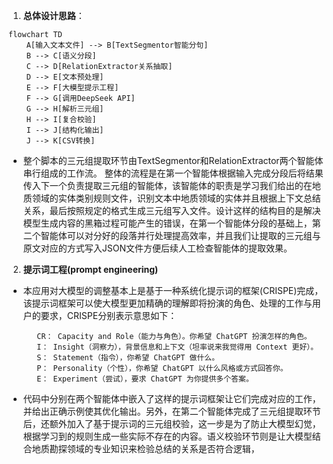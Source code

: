 1. **总体设计思路**：
```mermaid
flowchart TD
    A[输入文本文件] --> B[TextSegmentor智能分句]
    B --> C[语义分段]
    C --> D[RelationExtractor关系抽取]
    D --> E[文本预处理]
    E --> F[大模型提示工程]
    F --> G[调用DeepSeek API]
    G --> H[解析三元组]
    H --> I[复合校验]
    I --> J[结构化输出]
    J --> K[CSV转换]
```



  - 整个脚本的三元组提取环节由TextSegmentor和RelationExtractor两个智能体串行组成的工作流。  整体的流程是在第一个智能体根据输入完成分段后将结果传入下一个负责提取三元组的智能体，该智能体的职责是学习我们给出的在地质领域的实体类别规则文件，识别文本中地质领域的实体并且根据上下文总结关系，最后按照规定的格式生成三元组写入文件。设计这样的结构目的是解决模型生成内容的黑箱过程可能产生的错误，在第一个智能体分段的基础上，第二个智能体可以对分好的段落并行处理提高效率，并且我们让提取的三元组与原文对应的方式写入JSON文件方便后续人工检查智能体的提取效果。



2. **提示词工程(prompt engineering)**


- 本应用对大模型的调整基本上是基于一种系统化提示词的框架(CRISPE)完成，该提示词框架可以使大模型更加精确的理解即将扮演的角色、处理的工作与用户的要求，CRISPE分别表示意思如下：

  
         CR： Capacity and Role（能力与角色）。你希望 ChatGPT 扮演怎样的角色。
         I： Insight（洞察力），背景信息和上下文（坦率说来我觉得用 Context 更好）。
         S： Statement（指令），你希望 ChatGPT 做什么。
         P： Personality（个性），你希望 ChatGPT 以什么风格或方式回答你。
         E： Experiment（尝试），要求 ChatGPT 为你提供多个答案。
  

- 代码中分别在两个智能体中嵌入了这样的提示词框架让它们完成对应的工作，并给出正确示例使其优化输出。另外，在第二个智能体完成了三元组提取环节后，还额外加入了基于提示词的三元组校验，这一步是为了防止大模型幻觉，根据学习到的规则生成一些实际不存在的内容。语义校验环节则是让大模型结合地质勘探领域的专业知识来检验总结的关系是否符合逻辑，
   
